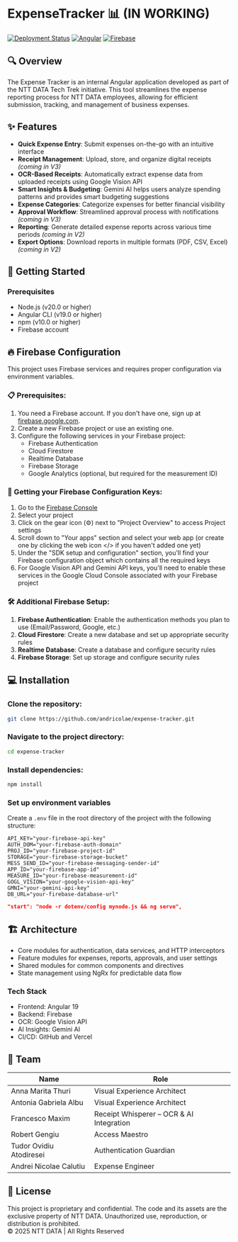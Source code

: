 # ExpenseTracker 📊 (IN WORKING)

[![Deployment Status](https://img.shields.io/badge/deployment-active-brightgreen)](https://expense-tracker-ntt.vercel.app)
[![Angular](https://img.shields.io/badge/Angular-19-DD0031)](https://angular.io/)
[![Firebase](https://img.shields.io/badge/Firebase-Integrated-FFA000)](https://firebase.google.com/)

## 🔍 Overview

The Expense Tracker is an internal Angular application developed as part of the NTT DATA Tech Trek initiative. This tool streamlines the expense reporting process for NTT DATA employees, allowing for efficient submission, tracking, and management of business expenses.

## ✨ Features

* **Quick Expense Entry**: Submit expenses on-the-go with an intuitive interface
* **Receipt Management**: Upload, store, and organize digital receipts *(coming in V3)*
* **OCR-Based Receipts**: Automatically extract expense data from uploaded receipts using Google Vision API
* **Smart Insights & Budgeting**: Gemini AI helps users analyze spending patterns and provides smart budgeting suggestions
* **Expense Categories**: Categorize expenses for better financial visibility
* **Approval Workflow**: Streamlined approval process with notifications *(coming in V3)*
* **Reporting**: Generate detailed expense reports across various time periods *(coming in V2)*
* **Export Options**: Download reports in multiple formats (PDF, CSV, Excel) *(coming in V2)*

## 🚀 Getting Started

### Prerequisites

* Node.js (v20.0 or higher)
* Angular CLI (v19.0 or higher)
* npm (v10.0 or higher)
* Firebase account

## 🔥 Firebase Configuration

This project uses Firebase services and requires proper configuration via environment variables. 

### 📋 Prerequisites:

1. You need a Firebase account. If you don't have one, sign up at [firebase.google.com](https://firebase.google.com/).
2. Create a new Firebase project or use an existing one.
3. Configure the following services in your Firebase project:
   * Firebase Authentication
   * Cloud Firestore
   * Realtime Database
   * Firebase Storage
   * Google Analytics (optional, but required for the measurement ID)

### 🔑 Getting your Firebase Configuration Keys:

1. Go to the [Firebase Console](https://console.firebase.google.com/)
2. Select your project
3. Click on the gear icon (⚙️) next to "Project Overview" to access Project settings
4. Scroll down to "Your apps" section and select your web app (or create one by clicking the web icon </> if you haven't added one yet)
5. Under the "SDK setup and configuration" section, you'll find your Firebase configuration object which contains all the required keys
6. For Google Vision API and Gemini API keys, you'll need to enable these services in the Google Cloud Console associated with your Firebase project

### 🛠️ Additional Firebase Setup:

1. **Firebase Authentication**: Enable the authentication methods you plan to use (Email/Password, Google, etc.)
2. **Cloud Firestore**: Create a new database and set up appropriate security rules
3. **Realtime Database**: Create a database and configure security rules
4. **Firebase Storage**: Set up storage and configure security rules

## 💻 Installation

### Clone the repository:
```bash
git clone https://github.com/andricolae/expense-tracker.git
```

### Navigate to the project directory:
```bash
cd expense-tracker
```

### Install dependencies:
```bash
npm install
```

### Set up environment variables

Create a `.env` file in the root directory of the project with the following structure:

```env
API_KEY="your-firebase-api-key"
AUTH_DOM="your-firebase-auth-domain"
PROJ_ID="your-firebase-project-id"
STORAGE="your-firebase-storage-bucket"
MESS_SEND_ID="your-firebase-messaging-sender-id"
APP_ID="your-firebase-app-id"
MEASURE_ID="your-firebase-measurement-id"
GOGL_VISION="your-google-vision-api-key"
GMNI="your-gemini-api-key"
DB_URL="your-firebase-database-url"
```

```json
"start": "node -r dotenv/config mynode.js && ng serve",
```

## 🏗️ Architecture

- Core modules for authentication, data services, and HTTP interceptors
- Feature modules for expenses, reports, approvals, and user settings
- Shared modules for common components and directives
- State management using NgRx for predictable data flow

### Tech Stack

- Frontend: Angular 19
- Backend: Firebase
- OCR: Google Vision API
- AI Insights: Gemini AI
- CI/CD: GitHub and Vercel

## 👥 Team

| Name | Role |
| --- | --- |
| Anna Marita Thuri | Visual Experience Architect |
| Antonia Gabriela Albu | Visual Experience Architect |
| Francesco Maxim | Receipt Whisperer – OCR & AI Integration |
| Robert Gengiu | Access Maestro |
| Tudor Ovidiu Atodiresei | Authentication Guardian |
| Andrei Nicolae Calutiu | Expense Engineer |

## 📝 License

This project is proprietary and confidential. The code and its assets are the exclusive property of NTT DATA. Unauthorized use, reproduction, or distribution is prohibited.  
© 2025 NTT DATA | All Rights Reserved
